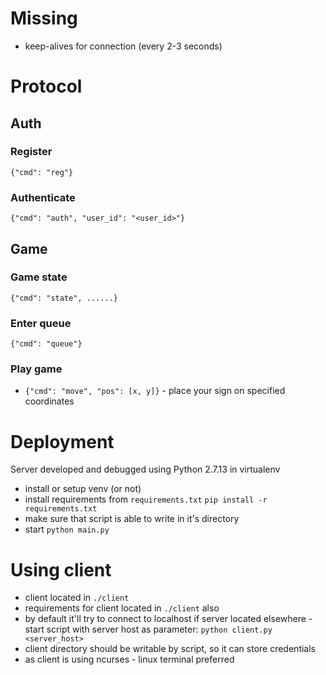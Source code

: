 # Missing

* keep-alives for connection (every 2-3 seconds)

# Protocol

## Auth

### Register
`{"cmd": "reg"}`

### Authenticate
`{"cmd": "auth", "user_id": "<user_id>"}`

## Game
### Game state
`{"cmd": "state", ......}`

### Enter queue
`{"cmd": "queue"}`

### Play game

* `{"cmd": "move", "pos": [x, y]}` - place your sign on specified coordinates  


# Deployment

Server developed and debugged using Python 2.7.13 in virtualenv

* install or setup venv (or not)
* install requirements from `requirements.txt` `pip install -r requirements.txt`
* make sure that script is able to write in it's directory  
* start `python main.py`

# Using client

* client located in `./client`
* requirements for client located in `./client` also
* by default it'll try to connect to localhost if server located elsewhere - start script with server host as parameter: `python client.py <server_host>`
* client directory should be writable by script, so it can store credentials
* as client is using ncurses - linux terminal preferred
